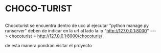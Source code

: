 # CHOCO-TURIST

##
Chocoturist se encuentra dentro de ucc
al ejecutar "python manage.py runserver"
deben de indicar en la url al lado la ip "http://127.0.0.1:8000" ---> chocoturist
= http://127.0.0.1:8000/chocoturis/






de esta manera pondran visitar el proyecto
